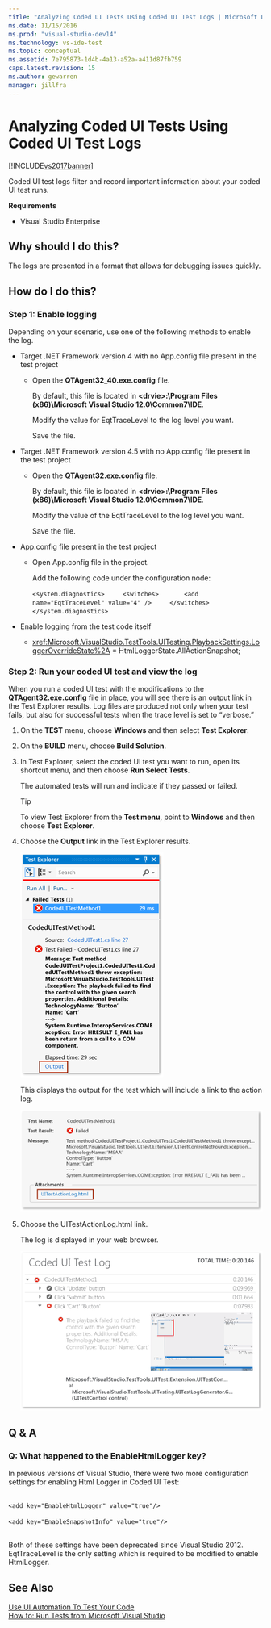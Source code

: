 ```yaml
---
title: "Analyzing Coded UI Tests Using Coded UI Test Logs | Microsoft Docs"
ms.date: 11/15/2016
ms.prod: "visual-studio-dev14"
ms.technology: vs-ide-test
ms.topic: conceptual
ms.assetid: 7e795873-1d4b-4a13-a52a-a411d87fb759
caps.latest.revision: 15
ms.author: gewarren
manager: jillfra
---
```

# Analyzing Coded UI Tests Using Coded UI Test Logs
[!INCLUDE[vs2017banner](../includes/vs2017banner.md)]

Coded UI test logs filter and record important information about your coded UI test runs.  
  
 **Requirements**  
  
- Visual Studio Enterprise  
  
## Why should I do this?  
 The logs are presented in a format that allows for debugging issues quickly.  
  
## How do I do this?  
  
### Step 1: Enable logging  
 Depending on your scenario, use one of the following methods to enable the log.  
  
- Target .NET Framework version 4 with no App.config file present in the test project  
  
    -   Open the **QTAgent32_40.exe.config** file.  
  
         By default, this file is located in **\<drvie>:\Program Files (x86)\Microsoft Visual Studio 12.0\Common7\IDE**.  
  
         Modify the value for EqtTraceLevel to the log level you want.  
  
         Save the file.  
  
- Target .NET Framework version 4.5 with no App.config file present in the test project  
  
    -   Open the **QTAgent32.exe.config** file.  
  
         By default, this file is located in **\<drvie>:\Program Files (x86)\Microsoft Visual Studio 12.0\Common7\IDE**.  
  
         Modify the value of the EqtTraceLevel to the log level you want.  
  
         Save the file.  
  
- App.config file present in the test project  
  
    -   Open App.config file in the project.  
  
         Add the following code under the configuration node:  
  
         `<system.diagnostics>     <switches>       <add name="EqtTraceLevel" value="4" />     </switches>  </system.diagnostics>`  
  
- Enable logging from the test code itself  
  
    -   <xref:Microsoft.VisualStudio.TestTools.UITesting.PlaybackSettings.LoggerOverrideState%2A> = HtmlLoggerState.AllActionSnapshot;  
  
### Step 2: Run your coded UI test and view the log  
 When you run a coded UI test with the modifications to the **QTAgent32.exe.config** file in place, you will see there is an output link in the Test Explorer results. Log files are produced not only when your test fails, but also for successful tests when the trace level is set to “verbose.”  
  
1. On the **TEST** menu, choose **Windows** and then select **Test Explorer**.  
  
2. On the **BUILD** menu, choose **Build Solution**.  
  
3. In Test Explorer, select the coded UI test you want to run, open its shortcut menu, and then choose **Run Select Tests**.  
  
     The automated tests will run and indicate if they passed or failed.  
  
    > [!TIP]
    >  To view Test Explorer from the **Test menu**, point to **Windows** and then choose **Test Explorer**.  
  
4. Choose the **Output** link in the Test Explorer results.  
  
     ![Output link in the Test Explorer](../test/media/cuit-htmlactionlog1.png "CUIT_HTMLActionLog1")  
  
     This displays the output for the test which will include a link to the action log.  
  
     ![Results and output links from coded UI test](../test/media/cuit-htmlactionlog2.png "CUIT_HTMLActionLog2")  
  
5. Choose the UITestActionLog.html link.  
  
     The log is displayed in your web browser.  
  
     ![Coded UI test log file](../test/media/cuit-htmlactionlog3.png "CUIT_HTMLActionLog3")  
  
## Q & A  
  
### Q: What happened to the EnableHtmlLogger key?  
 In previous versions of Visual Studio, there were two more configuration settings for enabling Html Logger in Coded UI Test:  
  
```  
  
<add key="EnableHtmlLogger" value="true"/>  
  
<add key="EnableSnapshotInfo" value="true"/>  
  
```  
  
 Both of these settings have been deprecated since Visual Studio 2012. EqtTraceLevel is the only setting which is required to be modified to enable HtmlLogger.  
  
## See Also  
 [Use UI Automation To Test Your Code](../test/use-ui-automation-to-test-your-code.md)   
 [How to: Run Tests from Microsoft Visual Studio](http://msdn.microsoft.com/library/1a1207a9-2a33-4a1e-a1e3-ddf0181b1046)
